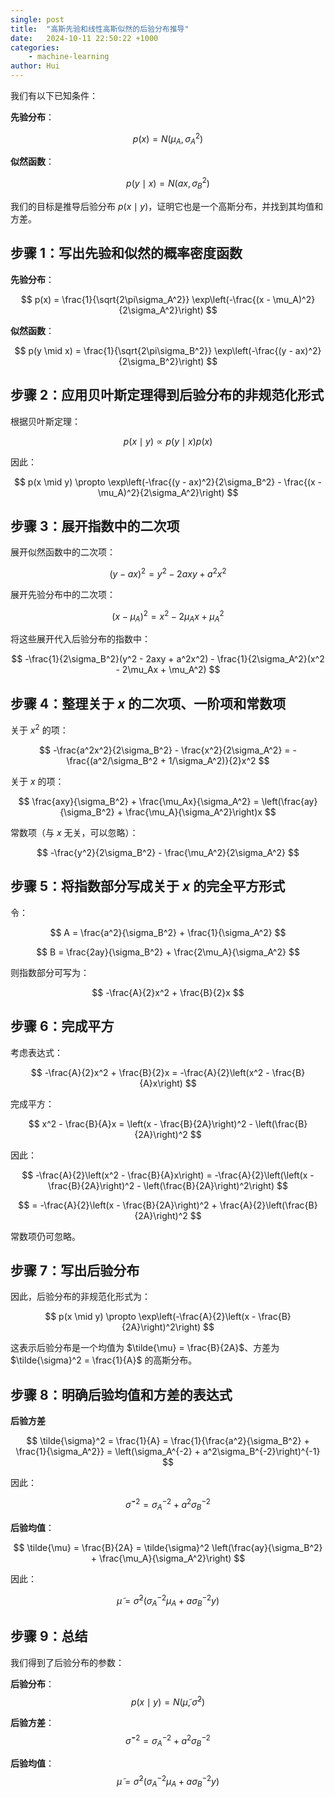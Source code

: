 ```yaml
---
single: post
title:  "高斯先验和线性高斯似然的后验分布推导"
date:   2024-10-11 22:50:22 +1000
categories: 
    - machine-learning
author: Hui
---
```



我们有以下已知条件：

**先验分布**：

$$
p(x) = N(\mu_A, \sigma_A^2)
$$

**似然函数**：

$$
p(y \mid x) = N(ax, \sigma_B^2)
$$

我们的目标是推导后验分布 $p(x \mid y)$，证明它也是一个高斯分布，并找到其均值和方差。

## 步骤 1：写出先验和似然的概率密度函数

**先验分布**：

$$
p(x) = \frac{1}{\sqrt{2\pi\sigma_A^2}} \exp\left(-\frac{(x - \mu_A)^2}{2\sigma_A^2}\right)
$$

**似然函数**：

$$
p(y \mid x) = \frac{1}{\sqrt{2\pi\sigma_B^2}} \exp\left(-\frac{(y - ax)^2}{2\sigma_B^2}\right)
$$

## 步骤 2：应用贝叶斯定理得到后验分布的非规范化形式

根据贝叶斯定理：

$$
p(x \mid y) \propto p(y \mid x) p(x)
$$

因此：

$$
p(x \mid y) \propto \exp\left(-\frac{(y - ax)^2}{2\sigma_B^2} - \frac{(x - \mu_A)^2}{2\sigma_A^2}\right)
$$

## 步骤 3：展开指数中的二次项

展开似然函数中的二次项：

$$
(y - ax)^2 = y^2 - 2axy + a^2x^2
$$

展开先验分布中的二次项：

$$
(x - \mu_A)^2 = x^2 - 2\mu_Ax + \mu_A^2
$$

将这些展开代入后验分布的指数中：

$$
-\frac{1}{2\sigma_B^2}(y^2 - 2axy + a^2x^2) - \frac{1}{2\sigma_A^2}(x^2 - 2\mu_Ax + \mu_A^2)
$$

## 步骤 4：整理关于 $x$ 的二次项、一阶项和常数项

关于 $x^2$ 的项：

$$
-\frac{a^2x^2}{2\sigma_B^2} - \frac{x^2}{2\sigma_A^2} = -\frac{(a^2/\sigma_B^2 + 1/\sigma_A^2)}{2}x^2
$$

关于 $x$ 的项：

$$
\frac{axy}{\sigma_B^2} + \frac{\mu_Ax}{\sigma_A^2} = \left(\frac{ay}{\sigma_B^2} + \frac{\mu_A}{\sigma_A^2}\right)x
$$

常数项（与 $x$ 无关，可以忽略）：

$$
-\frac{y^2}{2\sigma_B^2} - \frac{\mu_A^2}{2\sigma_A^2}
$$

## 步骤 5：将指数部分写成关于 $x$ 的完全平方形式

令：

$$
A = \frac{a^2}{\sigma_B^2} + \frac{1}{\sigma_A^2}
$$

$$
B = \frac{2ay}{\sigma_B^2} + \frac{2\mu_A}{\sigma_A^2}
$$

则指数部分可写为：

$$
-\frac{A}{2}x^2 + \frac{B}{2}x
$$

## 步骤 6：完成平方

考虑表达式：

$$
-\frac{A}{2}x^2 + \frac{B}{2}x = -\frac{A}{2}\left(x^2 - \frac{B}{A}x\right)
$$

完成平方：

$$
x^2 - \frac{B}{A}x = \left(x - \frac{B}{2A}\right)^2 - \left(\frac{B}{2A}\right)^2
$$

因此：

$$
-\frac{A}{2}\left(x^2 - \frac{B}{A}x\right) = -\frac{A}{2}\left(\left(x - \frac{B}{2A}\right)^2 - \left(\frac{B}{2A}\right)^2\right)
$$

$$
= -\frac{A}{2}\left(x - \frac{B}{2A}\right)^2 + \frac{A}{2}\left(\frac{B}{2A}\right)^2
$$

常数项仍可忽略。

## 步骤 7：写出后验分布

因此，后验分布的非规范化形式为：

$$
p(x \mid y) \propto \exp\left(-\frac{A}{2}\left(x - \frac{B}{2A}\right)^2\right)
$$

这表示后验分布是一个均值为 $\tilde{\mu} = \frac{B}{2A}$、方差为 $\tilde{\sigma}^2 = \frac{1}{A}$ 的高斯分布。

## 步骤 8：明确后验均值和方差的表达式

**后验方差**

$$
\tilde{\sigma}^2 = \frac{1}{A} = \frac{1}{\frac{a^2}{\sigma_B^2} + \frac{1}{\sigma_A^2}} = \left(\sigma_A^{-2} + a^2\sigma_B^{-2}\right)^{-1}
$$

因此：

$$
\tilde{\sigma}^{-2} = \sigma_A^{-2} + a^2\sigma_B^{-2}
$$

**后验均值**：

$$
\tilde{\mu} = \frac{B}{2A} = \tilde{\sigma}^2 \left(\frac{ay}{\sigma_B^2} + \frac{\mu_A}{\sigma_A^2}\right)
$$

因此：

$$
\tilde{\mu} = \tilde{\sigma}^2 \left(\sigma_A^{-2}\mu_A + a\sigma_B^{-2}y\right)
$$

## 步骤 9：总结

我们得到了后验分布的参数：

**后验分布**：
$$
p(x \mid y) = N(\tilde{\mu}, \tilde{\sigma}^2)
$$

**后验方差**：
$$
\tilde{\sigma}^{-2} = \sigma_A^{-2} + a^2\sigma_B^{-2}
$$

**后验均值**：
$$
\tilde{\mu} = \tilde{\sigma}^2 \left(\sigma_A^{-2}\mu_A + a\sigma_B^{-2}y\right)
$$
